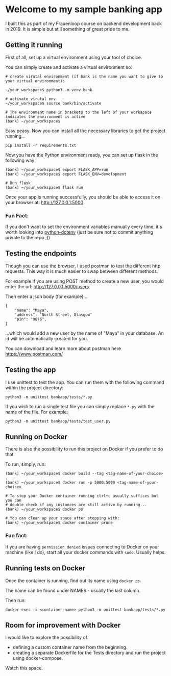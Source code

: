 # Welcome to my sample banking app

I built this as part of my Frauenloop course on backend development back in 2019. It is simple but still something of great pride to me.

## Getting it running

First of all, set up a virtual environment using your tool of choice.

You can simply create and activate a virtual environment so:

```
# create virutal environment (if bank is the name you want to give to your virtual environment):

~/your_workspace$ python3 -m venv bank

# activate virutal env
~/your_workspace$ source bank/bin/activate

# The environment name in brackets to the left of your workspace indicates the environment is active
(bank) ~/your_workspace$
```

Easy peasy. Now you can install all the necessary libraries to get the project running...

`pip install -r requirements.txt`

Now you have the Python environment ready, you can set up flask in the following way:

```
(bank) ~/your_workspace$ export FLASK_APP=run
(bank) ~/your_workspace$ export FLASK_ENV=development

# Run flask
(bank) ~/your_workspace$ flask run
```

Once your app is running successfully, you should be able to access it on your browser at: http://127.0.0.1:5000


### Fun Fact:
If you don't want to set the environment variables manually every time, it's worth looking into [python-dotenv](https://pypi.org/project/python-dotenv/) (just be sure not to commit anything private to the repo ;))


## Testing the endpoints

Though you can use the browser, I used postman to test the different http requests. This way it is much easier to swap between different methods.

For example if you are using POST method to create a new user, you would enter the url: http://127.0.0.1:5000/users

Then enter a json body (for example)...

```
{
    "name": "Maya",
    "address": "North Street, Glasgow"
    "pin": "9876",
}
```

...which would add a new user by the name of "Maya" in your database. An id will be automatically created for you.

You can download and learn more about postman here https://www.postman.com/

## Testing the app

I use unittest to test the app. You can run them with the following command within the project directory:

`python3 -m unittest bankapp/tests/*.py`

If you wish to run a single test file you can simply replace `*.py` with the name of the file. For example:

`python3 -m unittest bankapp/tests/test_user.py`

## Running on Docker

There is also the possibility to run this project on Docker if you prefer to do that.

To run, simply, run:

```
(bank) ~/your_workspace$ docker build --tag <tag-name-of-your-choice> .
(bank) ~/your_workspace$ docker run -p 5000:5000 <tag-name-of-your-choice>

# To stop your Docker container running ctrl+c usually suffices but you can 
# double check if any instances are still active by running...
(bank) ~/your_workspace$ docker ps

# You can clean up your space after stopping with:
(bank) ~/your_workspace$ docker container prune

```

### Fun fact:
If you are having `permission denied` issues connecting to Docker on your machine (like I do), start all your docker commands with `sudo`. Usually helps.

## Running tests on Docker

Once the container is running, find out its name using `docker ps`. 

The name can be found under NAMES - usually the last column.

Then run:

`docker exec -i <container-name> python3 -m unittest bankapp/tests/*.py`


## Room for improvement with Docker

I would like to explore the possibility of:
- defining a custom container name from the beginning.
- creating a separate Dockerfile for the Tests directory and run the project using docker-compose.

Watch this space.